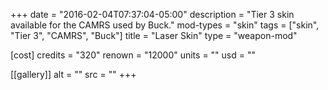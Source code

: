 +++
date = "2016-02-04T07:37:04-05:00"
description = "Tier 3 skin available for the CAMRS used by Buck."
mod-types = "skin"
tags = ["skin", "Tier 3", "CAMRS", "Buck"]
title = "Laser Skin"
type = "weapon-mod"

[cost]
  credits = "320"
  renown = "12000"
  units = ""
  usd = ""

[[gallery]]
  alt = ""
  src = ""
+++
